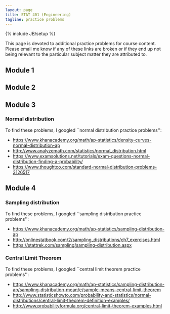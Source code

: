 ```yaml
---
layout: page
title: STAT 401 (Engineering)
tagline: practice problems
---
```

{% include JB/setup %}

This page is devoted to additional practice problems for course content. 
Please email me know if any of these links are broken or if they end up not 
being relevant to the particular subject matter they are attributed to.

## Module 1

## Module 2

## Module 3

### Normal distribution 

To find these problems, I googled ``normal distribution practice problems'':

- <https://www.khanacademy.org/math/ap-statistics/density-curves-normal-distribution-ap>
- <http://www.analyzemath.com/statistics/normal_distribution.html>
- <https://www.examsolutions.net/tutorials/exam-questions-normal-distribution-finding-a-probability/>
- <https://www.thoughtco.com/standard-normal-distribution-problems-3126517>


## Module 4

### Sampling distribution

To find these problems, I googled ``sampling distribution practice problems'':

- <https://www.khanacademy.org/math/ap-statistics/sampling-distribution-ap>
- <http://onlinestatbook.com/2/sampling_distributions/ch7_exercises.html>
- <https://stattrek.com/sampling/sampling-distribution.aspx>


### Central Limit Theorem

To find these problems, I googled ``central limit theorem practice problems'':

- <https://www.khanacademy.org/math/ap-statistics/sampling-distribution-ap/sampling-distribution-mean/e/sample-means-central-limit-theorem>
- <http://www.statisticshowto.com/probability-and-statistics/normal-distributions/central-limit-theorem-definition-examples/>
- <http://www.probabilityformula.org/central-limit-theorem-examples.html>
